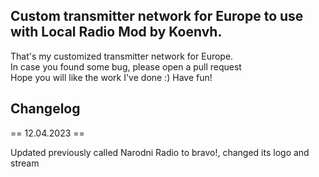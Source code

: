 ## Custom transmitter network for Europe to use with Local Radio Mod by Koenvh.

That's my customized transmitter network for Europe. <br>
In case you found some bug, please open a pull request <br>
Hope you will like the work I've done :) Have fun!

## Changelog

== 12.04.2023 ==

Updated previously called Narodni Radio to bravo!, changed its logo and stream
